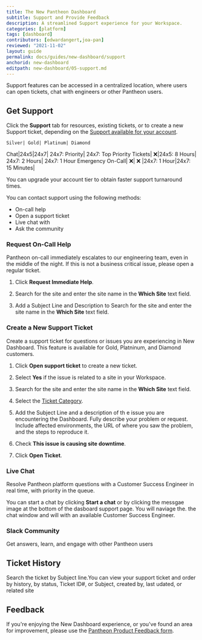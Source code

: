 ```yaml
---
title: The New Pantheon Dashboard
subtitle: Support and Provide Feedback
description: A streamlined Support experience for your Workspace.
categories: [platform]
tags: [dashboard]
contributors: [edwardangert,joa-pan]
reviewed: "2021-11-02"
layout: guide
permalink: docs/guides/new-dashboard/support
anchorid: new-dashboard
editpath: new-dashboard/05-support.md
---
```


Support features can be accessed in a centralized location, where users can open tickets, chat with engineers or other Pantheon users.

## Get Support

Click the **Support** tab for resources, existing tickets, or to create a new Support ticket, depending on the [Support available for your account](/support). 

    Silver| Gold| Platinum| Diamond 
Chat|24x5|24x7|	24x7: Priority|	24x7: Top Priority
Tickets| ❌|24x5: 8 Hours|	24x7: 2 Hours|	24x7: 1 Hour
Emergency On-Call| ❌|	❌	|24x7: 1 Hour|24x7: 15 Minutes|

You can upgrade your account tier to obtain faster support turnaround times.

You can contact support using the following methods:
* On-call help 
* Open a support ticket
* Live chat with 
* Ask the community 

### Request On-Call Help 

Pantheon on-call immediately escalates to our engineering team, even in the middle of the night. If this is not a business critical issue, please open a regular ticket.

1. Click **Request Immediate Help**.

1. Search for the site and enter the site name in the **Which Site** text field.

1. Add a Subject Line and Description to Search for the site and enter the site name in the **Which Site** text field.

### Create a New Support Ticket

Create a support ticket for questions or issues you are experiencing in New Dashboard. This feature is available for Gold, Platninum, and Diamond customers.

1. Click **Open support ticket** to create a new ticket. 

1. Select **Yes** if the issue is related to a site in your Workspace. 

1. Search for the site and enter the site name in the **Which Site** text field.

1. Select the [Ticket Category](docs/guides/new-dashboard/support).

1. Add the Subject Line and a description of th e issue you are encountering the Dashboard. Fully describe your problem or request. Include affected environments, the URL of where you saw the problem, and the steps to reproduce it.

1. Check **This issue is causing site downtime**.

1. Click **Open Ticket**.

### Live Chat

Resolve Pantheon platform questions with a Customer Success Engineer in real time, with priority in the queue.

You can start a chat by clicking **Start a chat** or by clicking the messgae image at the bottom of the dasboard support page. You will naviage the. the chat window and will with an available Customer Success Engineer. 


### Slack Community 
Get answers, learn, and engage with other Pantheon users


## Ticket History 

Search the ticket by Subject line.You can view your support ticket  and order by history, by status, Ticket ID#, or Subject, created by, last udated, or related site


## Feedback

If you're enjoying the New Dashboard experience, or you've found an area for improvement, please use the [Pantheon Product Feedback form](https://forms.gle/7Ur2kdoYWrAh82ic6).
